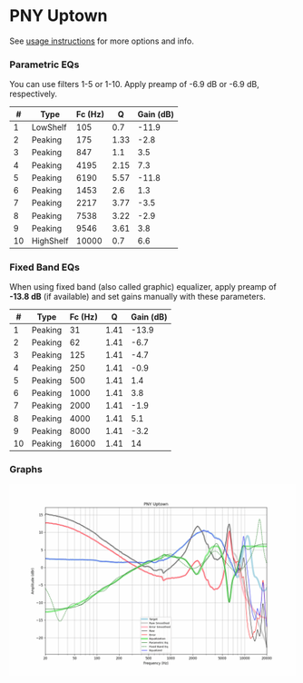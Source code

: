 # PNY Uptown
See [usage instructions](https://github.com/jaakkopasanen/AutoEq#usage) for more options and info.

### Parametric EQs
You can use filters 1-5 or 1-10. Apply preamp of -6.9 dB or -6.9 dB, respectively.

|   # | Type      |   Fc (Hz) |    Q |   Gain (dB) |
|-----|-----------|-----------|------|-------------|
|   1 | LowShelf  |       105 | 0.7  |       -11.9 |
|   2 | Peaking   |       175 | 1.33 |        -2.8 |
|   3 | Peaking   |       847 | 1.1  |         3.5 |
|   4 | Peaking   |      4195 | 2.15 |         7.3 |
|   5 | Peaking   |      6190 | 5.57 |       -11.8 |
|   6 | Peaking   |      1453 | 2.6  |         1.3 |
|   7 | Peaking   |      2217 | 3.77 |        -3.5 |
|   8 | Peaking   |      7538 | 3.22 |        -2.9 |
|   9 | Peaking   |      9546 | 3.61 |         3.8 |
|  10 | HighShelf |     10000 | 0.7  |         6.6 |

### Fixed Band EQs
When using fixed band (also called graphic) equalizer, apply preamp of **-13.8 dB** (if available) and set gains manually with these parameters.

|   # | Type    |   Fc (Hz) |    Q |   Gain (dB) |
|-----|---------|-----------|------|-------------|
|   1 | Peaking |        31 | 1.41 |       -13.9 |
|   2 | Peaking |        62 | 1.41 |        -6.7 |
|   3 | Peaking |       125 | 1.41 |        -4.7 |
|   4 | Peaking |       250 | 1.41 |        -0.9 |
|   5 | Peaking |       500 | 1.41 |         1.4 |
|   6 | Peaking |      1000 | 1.41 |         3.8 |
|   7 | Peaking |      2000 | 1.41 |        -1.9 |
|   8 | Peaking |      4000 | 1.41 |         5.1 |
|   9 | Peaking |      8000 | 1.41 |        -3.2 |
|  10 | Peaking |     16000 | 1.41 |        14   |

### Graphs
![](./PNY%20Uptown.png)
